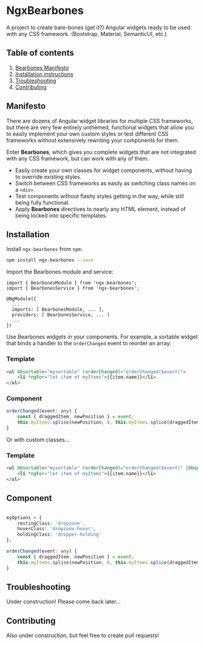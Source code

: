 # NgxBearbones

A project to create bare-bones (get it?) Angular widgets ready to be used with any CSS framework. (Bootstrap, Material, SemanticUI, etc.)

## Table of contents
1. [Bearbones Manifesto](#manifesto)
2. [Installation instructions](#installation-instructions)
3. [Troubleshooting](#troubleshooting)
4. [Contributing](#contribution)

## Manifesto

There are dozens of Angular widget libraries for multiple CSS frameworks, but there are very few entirely unthemed, functional widgets that allow you to easily implement your own custom styles or test different CSS frameworks without extensively rewriting your components for them.

Enter **Bearbones**, which gives you complete widgets that are not integrated with any CSS framework, but can work with any of them.

* Easily create your own classes for widget components, without having to override existing styles.
* Switch between CSS frameworks as easily as switching class names on a `<div>`.
* Test components without flashy styles getting in the way, while still being fully functional.
* Apply **Bearbones** directives to nearly any HTML element, instead of being locked into specific templates.

## Installation

Install `ngx-bearbones` from `npm`:
```bash
npm install ngx-bearbones --save
```

Import the Bearbones module and service:
```
import { BearbonesModule } from 'ngx-bearbones';
import { BearbonesService } from 'ngx-bearbones';

@NgModule({
  ...
  imports: [ BearbonesModule, ... ],
  providers: [ BearbonesService, ... ]
  ...
})
```

Use Bearbones widgets in your components. For example, a sortable widget that binds a handler to the `orderChanged` event to reorder an array:

### Template

```HTML
<ul bbsortable="mysortable" (orderChanged)="orderChanged($event)">
    <li *ngFor="let item of myItems">{{item.name}}</li>
</ul>
```

### Component

```typescript
orderChanged(event: any) {
    const { draggedItem, newPosition } = event;
    this.myItems.splice(newPosition, 0, this.myItems.splice(draggedItem, 1)[0]);
}
```

Or with custom classes...

### Template
```HTML
<ul bbsortable="mysortable" (orderChanged)="orderChanged($event)" [bboptions]="myOptions">
    <li *ngFor="let item of myItems">{{item.name}}</li>
</ul>
```

## Component

```typescript

myOptions = {
    restingClass: 'dropzone',
    hoverClass: 'dropzone-hover',
    holdingClass: 'dropper-holding'
};

orderChanged(event: any) {
    const { draggedItem, newPosition } = event;
    this.myItems.splice(newPosition, 0, this.myItems.splice(draggedItem, 1)[0]);
}
```

## Troubleshooting

Under construction! Please come back later...

## Contributing

Also under construction, but feel free to create pull requests!
